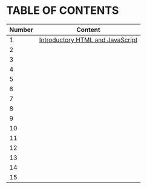 # TABLE OF CONTENTS
Number | Content
-----|-----
1 | [Introductory HTML and JavaScript](./class-01.md)
2 |
3 |
4 |
5 | 
6 | 
7 |
8 |
9 |
10 |
11 |
12|
13|
14|
15|
